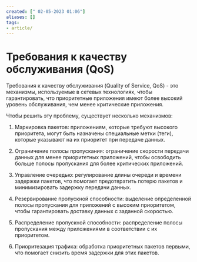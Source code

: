 ```yaml
---
created: [" 02-05-2023 01:06"]
aliases: []
tags:
- article/
---
```


# Требования к качеству обслуживания (QoS)

Требования к качеству обслуживания (Quality of Service, QoS) - это механизмы, используемые в сетевых технологиях, чтобы гарантировать, что приоритетные приложения имеют более высокий уровень обслуживания, чем менее критические приложения.

Чтобы решить эту проблему, существует несколько механизмов:

1.  Маркировка пакетов: приложениям, которые требуют высокого приоритета, могут быть назначены специальные метки (теги), которые указывают на их приоритет при передаче данных.
    
2.  Ограничение полосы пропускания: ограничение скорости передачи данных для менее приоритетных приложений, чтобы освободить больше полосы пропускания для более критических приложений.
    
3.  Управление очередью: регулирование длины очереди и времени задержки пакетов, что помогает предотвратить потерю пакетов и минимизировать задержку передачи данных.
    
4.  Резервирование пропускной способности: выделение определенной полосы пропускания для приложений с высоким приоритетом, чтобы гарантировать доставку данных с заданной скоростью.
    
5.  Распределение пропускной способности: распределение полосы пропускания между приложениями в соответствии с их приоритетом.
    
6.  Приоритезация трафика: обработка приоритетных пакетов первыми, что помогает снизить время задержки для этих пакетов.
